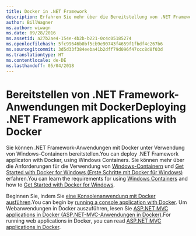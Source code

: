```yaml
---
title: Docker in .NET Framework
description: Erfahren Sie mehr über die Bereitstellung von .NET Framework-Anwendungen mit Docker unter Verwendung von Windows-Containern.
author: BillWagner
ms.author: wiwagn
ms.date: 09/28/2016
ms.assetid: a27b2ae4-154e-4b2b-b221-0c4c05185274
ms.openlocfilehash: 5fc99646b0bf5cb9e90743f4659f1fbdf4c267b6
ms.sourcegitcommit: 3d5d33f384eeba41b2dff79d096f47ccc8d8f03d
ms.translationtype: HT
ms.contentlocale: de-DE
ms.lasthandoff: 05/04/2018
---
```

# <a name="deploying-net-framework-applications-with-docker"></a><span data-ttu-id="297f6-103">Bereitstellen von .NET Framework-Anwendungen mit Docker</span><span class="sxs-lookup"><span data-stu-id="297f6-103">Deploying .NET Framework applications with Docker</span></span>

<span data-ttu-id="297f6-104">Sie können .NET Framework-Anwendungen mit Docker unter Verwendung von Windows-Containern bereitstellen.</span><span class="sxs-lookup"><span data-stu-id="297f6-104">You can deploy .NET Framework applicaton with Docker, using Windows Containers.</span></span> <span data-ttu-id="297f6-105">Sie können mehr über die Anforderungen für die Verwendung von [Windows-Containern](https://msdn.microsoft.com/virtualization/windowscontainers/about/about_overview) und [Get Started with Docker for Windows (Erste Schritte mit Docker für Windows)](https://docs.docker.com/docker-for-windows/) erfahren.</span><span class="sxs-lookup"><span data-stu-id="297f6-105">You can learn the requirements for using [Windows Containers](https://msdn.microsoft.com/virtualization/windowscontainers/about/about_overview) and how to [Get Started with Docker for Windows](https://docs.docker.com/docker-for-windows/).</span></span> 

<span data-ttu-id="297f6-106">Beginnen Sie, indem Sie [eine Konsolenanwendung mit Docker ausführen](console.md).</span><span class="sxs-lookup"><span data-stu-id="297f6-106">You can begin by [running a console application with Docker](console.md).</span></span>
<span data-ttu-id="297f6-107">Um Webanwendungen in Docker auszuführen, lesen Sie [ASP.NET MVC applications in Docker (ASP.NET-MVC-Anwendungen in Docker)](/aspnet/mvc/overview/deployment/docker-aspnetmvc).</span><span class="sxs-lookup"><span data-stu-id="297f6-107">For running web applications in Docker, you can read [ASP.NET MVC applications in Docker](/aspnet/mvc/overview/deployment/docker-aspnetmvc).</span></span>
